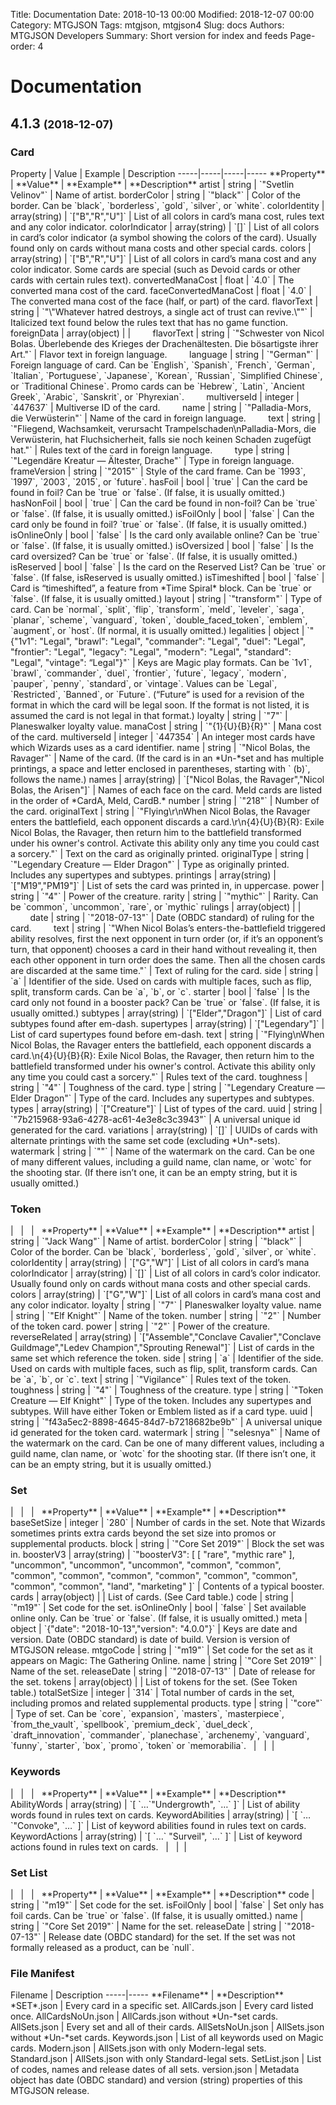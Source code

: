 Title: Documentation
Date: 2018-10-13 00:00
Modified: 2018-12-07 00:00
Category: MTGJSON
Tags: mtgjson, mtgjson4
Slug: docs
Authors: MTGJSON Developers
Summary: Short version for index and feeds
Page-order: 4

# Documentation

## 4.1.3 <small>(2018-12-07)</small>

<h3>Card</h3>
Property | Value | Example | Description
-----|-----|-----|-----
**Property** | **Value** | **Example** | **Description**
artist | string | `"Svetlin Velinov"` | Name of artist.
borderColor | string | `"black"` | Color of the border. Can be `black`, `borderless`, `gold`, `silver`, or `white`.
colorIdentity | array(string) | `["B","R","U"]` | List of all colors in card’s mana cost, rules text and any color indicator.
colorIndicator | array(string) | `[]` | List of all colors in card’s color indicator (a symbol showing the colors of the card). Usually found only on cards without mana costs and other special cards.
colors | array(string) | `["B","R","U"]` | List of all colors in card’s mana cost and any color indicator. Some cards are special (such as Devoid cards or other cards with certain rules text).
convertedManaCost | float | `4.0` | The converted mana cost of the card.
faceConvertedManaCost | float | `4.0` | The converted mana cost of the face (half, or part) of the card.
flavorText | string | `"\"Whatever hatred destroys, a single act of trust can revive.\""` | Italicized text found below the rules text that has no game function.
foreignData | array(object) |  | 
&nbsp;&nbsp;&nbsp;&nbsp;&nbsp;&nbsp;&nbsp;&nbsp;flavorText | string | `"Schwester von Nicol Bolas. Überlebende des Krieges der Drachenältesten. Die bösartigste ihrer Art."` | Flavor text in foreign language.
&nbsp;&nbsp;&nbsp;&nbsp;&nbsp;&nbsp;&nbsp;&nbsp;language | string | `"German"` | Foreign language of card. Can be `English`, `Spanish`, `French`, `German`, `Italian`, `Portuguese`, `Japanese`, `Korean`, `Russian`, `Simplified Chinese`, or `Traditional Chinese`. Promo cards can be `Hebrew`, `Latin`, `Ancient Greek`, `Arabic`, `Sanskrit`, or `Phyrexian`.
&nbsp;&nbsp;&nbsp;&nbsp;&nbsp;&nbsp;&nbsp;&nbsp;multiverseId | integer | `447637` | Multiverse ID of the card.
&nbsp;&nbsp;&nbsp;&nbsp;&nbsp;&nbsp;&nbsp;&nbsp;name | string | `"Palladia-Mors, die Verwüsterin"` | Name of the card in foreign language.
&nbsp;&nbsp;&nbsp;&nbsp;&nbsp;&nbsp;&nbsp;&nbsp;text | string | `"Fliegend, Wachsamkeit, verursacht Trampelschaden\nPalladia-Mors, die Verwüsterin, hat Fluchsicherheit, falls sie noch keinen Schaden zugefügt hat."` | Rules text of the card in foreign language.
&nbsp;&nbsp;&nbsp;&nbsp;&nbsp;&nbsp;&nbsp;&nbsp;type | string | `"Legendäre Kreatur — Ältester, Drache"` | Type in foreign language.
frameVersion | string | `"2015"` | Style of the card frame. Can be `1993`, `1997`, `2003`, `2015`, or `future`.
hasFoil | bool | `true` | Can the card be found in foil? Can be `true` or `false`. (If false, it is usually omitted.)
hasNonFoil | bool | `true` | Can the card be found in non-foil? Can be `true` or `false`. (If false, it is usually omitted.)
isFoilOnly | bool | `false` | Can the card only be found in foil? `true` or `false`. (If false, it is usually omitted.)
isOnlineOnly | bool | `false` | Is the card only available online? Can be `true` or `false`. (If false, it is usually omitted.)
isOversized | bool | `false` | Is the card oversized? Can be `true` or `false`. (If false, it is usually omitted.)
isReserved | bool | `false` | Is the card on the Reserved List? Can be `true` or `false`. (If false, isReserved is usually omitted.)
isTimeshifted | bool | `false` | Card is “timeshifted”, a feature from *Time Spiral* block. Can be `true` or `false`. (If false, it is usually omitted.)
layout | string | `"transform"` | Type of card. Can be `normal`, `split`, `flip`, `transform`, `meld`, `leveler`, `saga`, `planar`, `scheme`, `vanguard`, `token`, `double_faced_token`, `emblem`, `augment`, or `host`. (If normal, it is usually omitted.)
legalities | object | `"{"1v1": "Legal", "brawl": "Legal", "commander": "Legal", "duel": "Legal", "frontier": "Legal", "legacy": "Legal", "modern": "Legal", "standard": "Legal", "vintage": “Legal"}"` | Keys are Magic play formats. Can be `1v1`, `brawl`, `commander`, `duel`, `frontier`, `future`, `legacy`, `modern`, `pauper`, `penny`, `standard`, or `vintage`. Values can be `Legal`, `Restricted`, `Banned`, or `Future`. (“Future” is used for a revision of the format in which the card will be legal soon. If the format is not listed, it is assumed the card is not legal in that format.)
loyalty | string | `"7"` | Planeswalker loyalty value.
manaCost | string | `"{1}{U}{B}{R}"` | Mana cost of the card.
multiverseId | integer | `447354` | An integer most cards have which Wizards uses as a card identifier.
name | string | `"Nicol Bolas, the Ravager"` | Name of the card. (If the card is in an *Un-*set and has multiple printings, a space and letter enclosed in parentheses, starting with ` (b)`, follows the name.)
names | array(string) | `["Nicol Bolas, the Ravager","Nicol Bolas, the Arisen"]` | Names of each face on the card. Meld cards are listed in the order of *CardA, Meld, CardB.*
number | string | `"218"` | Number of the card.
originalText | string | `"Flying\r\nWhen Nicol Bolas, the Ravager enters the battlefield, each opponent discards a card.\r\n{4}{U}{B}{R}: Exile Nicol Bolas, the Ravager, then return him to the battlefield transformed under his owner's control. Activate this ability only any time you could cast a sorcery."` | Text on the card as originally printed.
originalType | string | `"Legendary Creature — Elder Dragon"` | Type as originally printed. Includes any supertypes and subtypes.
printings | array(string) | `["M19","PM19"]` | List of sets the card was printed in, in uppercase.
power | string | `"4"` | Power of the creature.
rarity | string | `"mythic"` | Rarity. Can be `common`, `uncommon`, `rare`, or `mythic`
rulings | array(object) |  | 
&nbsp;&nbsp;&nbsp;&nbsp;&nbsp;&nbsp;&nbsp;&nbsp;date | string | `"2018-07-13"` | Date (OBDC standard) of ruling for the card.
&nbsp;&nbsp;&nbsp;&nbsp;&nbsp;&nbsp;&nbsp;&nbsp;text | string | `"When Nicol Bolas’s enters-the-battlefield triggered ability resolves, first the next opponent in turn order (or, if it’s an opponent’s turn, that opponent) chooses a card in their hand without revealing it, then each other opponent in turn order does the same. Then all the chosen cards are discarded at the same time."` | Text of ruling for the card.
side | string | `a` | Identifier of the side. Used on cards with multiple faces, such as flip, split, transform cards. Can be `a`, `b`, or `c`.
starter | bool | `false` | Is the card only not found in a booster pack? Can be `true` or `false`. (If false, it is usually omitted.)
subtypes | array(string) | `["Elder","Dragon"]` | List of card subtypes found after em-dash.
supertypes | array(string) | `["Legendary"]` | List of card supertypes found before em-dash.
text | string | `"Flying\nWhen Nicol Bolas, the Ravager enters the battlefield, each opponent discards a card.\n{4}{U}{B}{R}: Exile Nicol Bolas, the Ravager, then return him to the battlefield transformed under his owner's control. Activate this ability only any time you could cast a sorcery."` | Rules text of the card.
toughness | string | `"4"` | Toughness of the card.
type | string | `"Legendary Creature — Elder Dragon"` | Type of the card. Includes any supertypes and subtypes.
types | array(string) | `["Creature"]` | List of types of the card.
uuid | string | `"7b215968-93a6-4278-ac61-4e3e8c3c3943"` | A universal unique id generated for the card.
variations | array(string) | `[]` | UUIDs of cards with alternate printings with the same set code (excluding *Un*-sets).
watermark | string | `""` | Name of the watermark on the card. Can be one of many different values, including a guild name, clan name, or `wotc` for the shooting star. (If there isn’t one, it can be an empty string, but it is usually omitted.)
<h3>Token</h3> | &nbsp; | &nbsp; | &nbsp;
**Property** | **Value** | **Example** | **Description**
artist | string | `"Jack Wang"` | Name of artist.
borderColor | string | `"black"` | Color of the border. Can be `black`, `borderless`, `gold`, `silver`, or `white`.
colorIdentity | array(string) | `["G","W"]` | List of all colors in card’s mana 
colorIndicator | array(string) | `[]` | List of all colors in card’s color indicator. Usually found only on cards without mana costs and other special cards.
colors | array(string) | `["G","W"]` | List of all colors in card’s mana cost and any color indicator.
loyalty | string | `"7"` | Planeswalker loyalty value.
name | string | `"Elf Knight"` | Name of the token.
number | string | `"2"` | Number of the token card.
power | string | `"2"` | Power of the creature.
reverseRelated | array(string) | `["Assemble","Conclave Cavalier","Conclave Guildmage","Ledev Champion","Sprouting Renewal"]` | List of cards in the same set which reference the token.
side | string | `a` | Identifier of the side. Used on cards with multiple faces, such as flip, split, transform cards. Can be `a`, `b`, or `c`.
text | string | `"Vigilance"` | Rules text of the token.
toughness | string | `"4"` | Toughness of the creature.
type | string | `"Token Creature — Elf Knight"` | Type of the token. Includes any supertypes and subtypes. Will have either Token or Emblem listed as if a card type.
uuid | string | `"f43a5ec2-8898-4645-84d7-b7218682be9b"` | A universal unique id generated for the token card.
watermark | string | `"selesnya"` | Name of the watermark on the card. Can be one of many different values, including a guild name, clan name, or `wotc` for the shooting star. (If there isn’t one, it can be an empty string, but it is usually omitted.)
<h3>Set</h3> | &nbsp; | &nbsp; | &nbsp;
**Property** | **Value** | **Example** | **Description**
baseSetSize | integer | `280` | Number of cards in the set. Note that Wizards sometimes prints extra cards beyond the set size into promos or supplemental products.
block | string | `"Core Set 2019"` | Block the set was in.
boosterV3 | array(string) | `"boosterV3": [ [ "rare", "mythic rare" ], "uncommon", "uncommon", "uncommon", "common", "common", "common", "common", "common", "common", "common", "common", "common", "common", "land", "marketing" ]` | Contents of a typical booster.
cards | array(object) |  | List of cards. (See Card table.)
code | string | `"m19"` | Set code for the set.
isOnlineOnly | bool | `false` | Set available online only. Can be `true` or `false`. (If false, it is usually omitted.)
meta | object | `{"date": "2018-10-13","version": "4.0.0"}` | Keys are date and version. Date (OBDC standard) is date of build. Version is version of MTGJSON release.
mtgoCode | string | `"m19"` | Set code for the set as it appears on Magic: The Gathering Online.
name | string | `"Core Set 2019"` | Name of the set.
releaseDate | string | `"2018-07-13"` | Date of release for the set.
tokens | array(object) |  | List of tokens for the set. (See Token table.)
totalSetSize | integer | `314` | Total number of cards in the set, including promos and related supplemental products.
type | string | `"core"` | Type of set. Can be `core`, `expansion`, `masters`, `masterpiece`, `from_the_vault`, `spellbook`, `premium_deck`, `duel_deck`, `draft_innovation`, `commander`, `planechase`, `archenemy`, `vanguard`, `funny`, `starter`, `box`, `promo`, `token` or `memorabilia`.
&nbsp; | &nbsp; | &nbsp;| &nbsp;
<h3>Keywords</h3> | &nbsp; | &nbsp; | &nbsp;
**Property** | **Value** | **Example** | **Description**
AbilityWords | array(string) | `[ `…`"Undergrowth", `…` ]` | List of ability words found in rules text on cards.
KeywordAbilities | array(string) | `[ `…`"Convoke", `…` ]` | List of keyword abilities found in rules text on cards.
KeywordActions | array(string) | `[ `…` "Surveil", `…` ]` | List of keyword actions found in rules text on cards.
&nbsp; | &nbsp; | &nbsp;| &nbsp;
<h3>Set List</h3> | &nbsp; | &nbsp; | &nbsp;
**Property** | **Value** | **Example** | **Description**
code | string | `"m19"` | Set code for the set.
isFoilOnly | bool | `false` | Set only has foil cards. Can be `true` or `false`. (If false, it is usually omitted.)
name | string | `"Core Set 2019"` | Name for the set.
releaseDate | string | `"2018-07-13"` | Release date (OBDC standard) for the set. If the set was not formally released as a product, can be `null`.

<h3>File Manifest</h3>
Filename | Description
-----|-----
**Filename** | **Description**
*SET*.json | Every card in a specific set.
AllCards.json | Every card listed once.
AllCardsNoUn.json | AllCards.json without *Un-*set cards.
AllSets.json | Every set and all of their cards.
AllSetsNoUn.json | AllSets.json without *Un-*set cards.
Keywords.json | List of all keywords used on Magic cards.
Modern.json | AllSets.json with only Modern-legal sets.
Standard.json | AllSets.json with only Standard-legal sets.
SetList.json | List of codes, names and release dates of all sets.
version.json | Metadata object has date (OBDC standard) and version (string) properties of this MTGJSON release.
